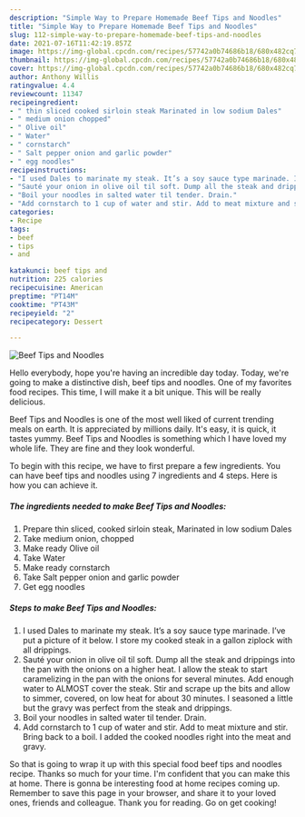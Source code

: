```yaml
---
description: "Simple Way to Prepare Homemade Beef Tips and Noodles"
title: "Simple Way to Prepare Homemade Beef Tips and Noodles"
slug: 112-simple-way-to-prepare-homemade-beef-tips-and-noodles
date: 2021-07-16T11:42:19.857Z
image: https://img-global.cpcdn.com/recipes/57742a0b74686b18/680x482cq70/beef-tips-and-noodles-recipe-main-photo.jpg
thumbnail: https://img-global.cpcdn.com/recipes/57742a0b74686b18/680x482cq70/beef-tips-and-noodles-recipe-main-photo.jpg
cover: https://img-global.cpcdn.com/recipes/57742a0b74686b18/680x482cq70/beef-tips-and-noodles-recipe-main-photo.jpg
author: Anthony Willis
ratingvalue: 4.4
reviewcount: 11347
recipeingredient:
- " thin sliced cooked sirloin steak Marinated in low sodium Dales"
- " medium onion chopped"
- " Olive oil"
- " Water"
- " cornstarch"
- " Salt pepper onion and garlic powder"
- " egg noodles"
recipeinstructions:
- "I used Dales to marinate my steak. It’s a soy sauce type marinade. I’ve put a picture of it below. I store my cooked steak in a gallon ziplock with all drippings."
- "Sauté your onion in olive oil til soft. Dump all the steak and drippings into the pan with the onions on a higher heat. I allow the steak to start caramelizing in the pan with the onions for several minutes. Add enough water to ALMOST cover the steak. Stir and scrape up the bits and allow to simmer, covered, on low heat for about 30 minutes. I seasoned a little but the gravy was perfect from the steak and drippings."
- "Boil your noodles in salted water til tender. Drain."
- "Add cornstarch to 1 cup of water and stir. Add to meat mixture and stir. Bring back to a boil. I added the cooked noodles right into the meat and gravy."
categories:
- Recipe
tags:
- beef
- tips
- and

katakunci: beef tips and 
nutrition: 225 calories
recipecuisine: American
preptime: "PT14M"
cooktime: "PT43M"
recipeyield: "2"
recipecategory: Dessert

---
```



![Beef Tips and Noodles](https://img-global.cpcdn.com/recipes/57742a0b74686b18/680x482cq70/beef-tips-and-noodles-recipe-main-photo.jpg)

Hello everybody, hope you're having an incredible day today. Today, we're going to make a distinctive dish, beef tips and noodles. One of my favorites food recipes. This time, I will make it a bit unique. This will be really delicious.



Beef Tips and Noodles is one of the most well liked of current trending meals on earth. It is appreciated by millions daily. It's easy, it is quick, it tastes yummy. Beef Tips and Noodles is something which I have loved my whole life. They are fine and they look wonderful.


To begin with this recipe, we have to first prepare a few ingredients. You can have beef tips and noodles using 7 ingredients and 4 steps. Here is how you can achieve it.

<!--inarticleads1-->

##### The ingredients needed to make Beef Tips and Noodles:

1. Prepare  thin sliced, cooked sirloin steak, Marinated in low sodium Dales
1. Take  medium onion, chopped
1. Make ready  Olive oil
1. Take  Water
1. Make ready  cornstarch
1. Take  Salt pepper onion and garlic powder
1. Get  egg noodles




<!--inarticleads2-->

##### Steps to make Beef Tips and Noodles:

1. I used Dales to marinate my steak. It’s a soy sauce type marinade. I’ve put a picture of it below. I store my cooked steak in a gallon ziplock with all drippings.
1. Sauté your onion in olive oil til soft. Dump all the steak and drippings into the pan with the onions on a higher heat. I allow the steak to start caramelizing in the pan with the onions for several minutes. Add enough water to ALMOST cover the steak. Stir and scrape up the bits and allow to simmer, covered, on low heat for about 30 minutes. I seasoned a little but the gravy was perfect from the steak and drippings.
1. Boil your noodles in salted water til tender. Drain.
1. Add cornstarch to 1 cup of water and stir. Add to meat mixture and stir. Bring back to a boil. I added the cooked noodles right into the meat and gravy.




So that is going to wrap it up with this special food beef tips and noodles recipe. Thanks so much for your time. I'm confident that you can make this at home. There is gonna be interesting food at home recipes coming up. Remember to save this page in your browser, and share it to your loved ones, friends and colleague. Thank you for reading. Go on get cooking!
